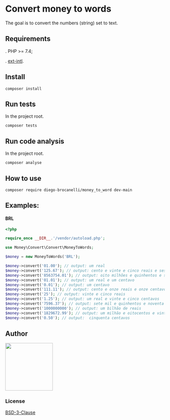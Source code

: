 # Convert money to words

The goal is to convert the numbers (string) set to text.



## Requirements

. PHP >= 7.4;

. [ext-intl](http://php.net/manual/pt_BR/book.intl.php).

## Install

```
composer install
```

## Run tests

In the project root.

```
composer tests
```

## Run code analysis

In the project root.

```
composer analyse
```

## How to use

```
composer require diego-brocanelli/money_to_word dev-main
```

## Examples:
#### BRL <Brazilian currency>

```php
<?php

require_once __DIR__.'/vendor/autoload.php';

use Money\Convert\Convert\MoneyToWords;

$money = new MoneyToWords('BRL');

$money->convert('01.00'); // output: um real
$money->convert('125.67'); // output: cento e vinte e cinco reais e sessenta e sete centavos
$money->convert('8563754.01'); // output: oito milhões e quinhentos e sessenta e três mil e setecentos e cinquenta e quatro reais e um centavo
$money->convert('01.01'); // output: um real e um centavo
$money->convert('0.01'); // output: um centavo
$money->convert('111.11'); // output: cento e onze reais e onze centavos
$money->convert('25'); // output: vinte e cinco reais
$money->convert('1.25'); // output: um real e vinte e cinco centavos
$money->convert('7596.37'); // output: sete mil e quinhentos e noventa e seis reais e trinta e sete centavos
$money->convert('1000000000'); // output: um bilhão de reais 
$money->convert('1829672.99'); // output: um milhão e oitocentos e vinte e nove mil e seiscentos e setenta e dois reais e noventa e nove centavos 
$money->convert('0.50'); // output:  cinquenta centavos
```

## Author
<a href="https://www.diegobrocanelli.com.br/">
<img src="https://avatars2.githubusercontent.com/u/4108889?s=460&v=4" width="150px">
</a>

### License
[BSD-3-Clause](LICENSE)
